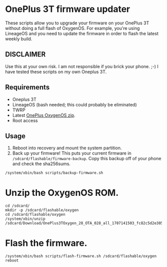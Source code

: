 OnePlus 3T firmware updater
===========================
These scripts allow you to upgrade your firmware on your OnePlus 3T without doing a full flash of OxygenOS.  For example, you're using LineageOS and you need to update the firmware in order to flash the latest weekly build.

DISCLAIMER
----------
Use this at your own risk.  I am not responsible if you brick your phone. ;-)
I have tested these scripts on my own Oneplus 3T.

Requirements
------------
* Oneplus 3T
* LineageOS (bash needed; this could probably be eliminated)
* TWRP
* Latest [OnePlus OxygenOS zip](http://downloads.oneplus.net/oneplus-3t/).
* Root access

Usage
-----
1. Reboot into recovery and mount the system partition.
1. Back up your firmware!  This puts your current firmware in `/sdcard/flashable/firmware-backup`.  Copy this backup off of your phone and check the sha256sums.
```
/system/xbin/bash scripts/backup-firmware.sh
```
# Unzip the OxygenOS ROM.
```
cd /sdcard/
mkdir -p /sdcard/flashable/oxygen
cd /sdcard/flashable/oxygen
/system/xbin/unzip /sdcard/Download/OnePlus3TOxygen_28_OTA_028_all_1707141503_fc82c5d2e3054e44.zip
```
# Flash the firmware.
```
/system/xbin/bash scripts/flash-firmware.sh /sdcard/flashable/oxygen
reboot
```
